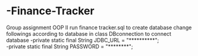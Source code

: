 # -Finance-Tracker
Group assignment OOP II
run finance tracker.sql to create database
change followings according to database in class DBconnection to connect database
    -private static final  String JDBC_URL = "**********";   
    -private static final String PASSWORD = "********";
